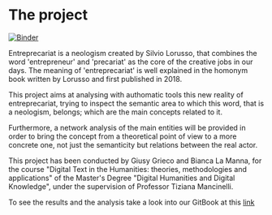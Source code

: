 # The project
[![Binder](https://mybinder.org/badge_logo.svg)](https://mybinder.org/v2/gh/Entreprecariat/Entreprecariat/HEAD)

Entreprecariat is a neologism created by Silvio Lorusso, that combines the word 'entrepreneur' and 'precariat' as the core of the creative jobs in our days. The meaning of 'entreprecariat' is well explained in the homonym book written by Lorusso and first published in 2018.

This project aims at analysing with authomatic tools this new reality of entreprecariat, trying to inspect the semantic area to which this word, that is a neologism, belongs; which are the main concepts related to it.

Furthermore, a network analysis of the main entities will be provided in order to bring the concept from a theoretical point of view to a more concrete one, not just the semanticity but relations between the real actor.

This project has been conducted by Giusy Grieco and Bianca La Manna, for the course "Digital Text in the Humanities: theories, methodologies and applications" of the Master's Degree "Digital Humanities and Digital Knowledge", under the supervision of Professor Tiziana Mancinelli.

To see the results and the analysis take a look into our GitBook at this [link](https://app.gitbook.com/o/bvjAPqBfNNQobvML7btW/s/r6o3J1FCEdTFlv6kipcT/)
